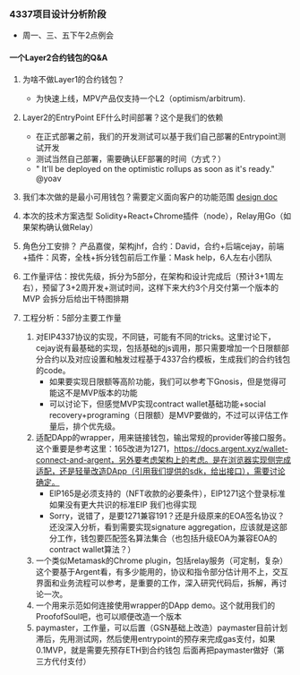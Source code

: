 ### 4337项目设计分析阶段
+ 周一、三、五下午2点例会
#### 一个Layer2合约钱包的Q&A

1. 为啥不做Layer1的合约钱包？
   - 为快速上线，MPV产品仅支持一个L2（optimism/arbitrum).
2. Layer2的EntryPoint EF什么时间部署？这个是我们的依赖
   - 在正式部署之前，我们的开发测试可以基于我们自己部署的Entrypoint测试开发
   - 测试当然自己部署，需要确认EF部署的时间（方式？）
   - " It'll be deployed on the optimistic rollups as soon as it's ready." @yoav
3. 我们本次做的是最小可用钱包？需要定义面向客户的功能范围
   [design doc](1-4337-wallet-design.md)
4. 本次的技术方案选型
Solidity+React+Chrome插件（node），Relay用Go（如果架构确认做Relay）
5. 角色分工安排？
产品嘉俊，架构jhf，合约：David，合约+后端cejay，前端+插件：风寄，全栈+拆分钱包前后工作量：Mask help，6人左右小团队
6. 工作量评估：按优先级，拆分为5部分，在架构和设计完成后（预计3+1周左右），预留了3+2周开发+测试时间，这样下来大约3个月交付第一个版本的MVP
会拆分后给出干特图排期

7. 工程分析：5部分主要工作量
   1. 对EIP4337协议的实现，不同链，可能有不同的tricks。这里讨论下，cejay说有最基础的实现，包括基础的js调用，那只需要增加一个日限额部分合约以及对应设置和触发过程基于4337合约模板，生成我们的合约钱包的code。
      - 如果要实现日限额等高阶功能，我们可以参考下Gnosis，但是觉得可能这不是MVP版本的功能
      - 可以讨论下，但感觉MVP实现contract wallet基础功能+social recovery+programing（日限额）是MVP要做的，不过可以评估工作量后，排个优先级。
   2. 适配DApp的wrapper，用来链接钱包，输出常规的provider等接口服务。这个重要是参考这里：165改进为1271，https://docs.argent.xyz/wallet-connect-and-argent，另外要考虑架构上的考虑。是在浏览器实现侧完成适配，还是轻量改造DApp（引用我们提供的sdk，给出接口），需要讨论确定。
      - EIP165是必须支持的（NFT收款的必要条件），EIP1271这个登录标准如果没有更大共识的标准EIP 我们也得实现
      - Sorry，说错了，是要1271兼容191？还是升级原来的EOA签名协议？还没深入分析，看到需要实现signature aggregation，应该就是这部分工作，钱包要匹配签名算法集合（也包括升级EOA为兼容EOA的contract wallet算法？）
   3. 一个类似Metamask的Chrome plugin，包括relay服务（可定制，复杂）这个要基于Argent看，有多少能用的，协议和指令部分估计用不上，交互界面和业务流程可以参考，是重要的工作，深入研究代码后，拆解，再讨论一次。
   4. 一个用来示范如何连接使用wrapper的DApp demo。这个就用我们的ProofofSoul吧，也可以顺便改造一个版本
   5. paymaster，工作量，可以后置（GSN基础上改造）paymaster目前计划滞后，先用测试网，然后使用entrypoint的预存来完成gas支付，如果0.1MVP，就是需要先预存ETH到合约钱包 后面再把paymaster做好（第三方代付支付）

